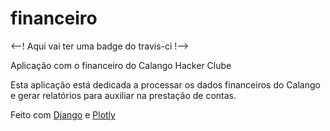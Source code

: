 # financeiro

<--! Aqui vai ter uma badge do travis-ci !-->

Aplicação com o financeiro do Calango Hacker Clube

Esta aplicação está dedicada a processar os dados financeiros do Calango 
e gerar relatórios para auxiliar na prestação de contas.

Feito com [Django](https://www.djangoproject.com/) e [Plotly](https://plot.ly/)
